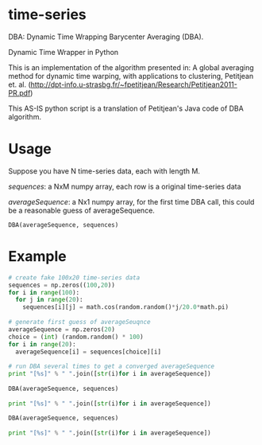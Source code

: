 time-series
===========

DBA: Dynamic Time Wrapping Barycenter Averaging (DBA). 

Dynamic Time Wrapper in Python

This is an implementation of the algorithm presented in:
A global averaging method for dynamic time warping, with applications to clustering, Petitjean et. al.
(http://dpt-info.u-strasbg.fr/~fpetitjean/Research/Petitjean2011-PR.pdf)

This AS-IS python script is a translation of Petitjean's Java code of DBA algorithm.

Usage
=====
Suppose you have N time-series data, each with length M.

_sequences_: a NxM numpy array, each row is a original time-series data

_averageSequence_: a Nx1 numpy array, for the first time DBA call, this could be a reasonable guess of averageSequence.
```
DBA(averageSequence, sequences)
```

Example
=======
```python
# create fake 100x20 time-series data
sequences = np.zeros((100,20))
for i in range(100):
  for j in range(20):
    sequences[i][j] = math.cos(random.random()*j/20.0*math.pi)
            
# generate first guess of averageSeuqnce
averageSequence = np.zeros(20)
choice = (int) (random.random() * 100)
for i in range(20):
  averageSequence[i] = sequences[choice][i]
       
# run DBA several times to get a converged averageSequence
print "[%s]" % " ".join([str(i)for i in averageSequence]) 
    
DBA(averageSequence, sequences)
    
print "[%s]" % " ".join([str(i)for i in averageSequence]) 
    
DBA(averageSequence, sequences)
    
print "[%s]" % " ".join([str(i)for i in averageSequence]) 
```
